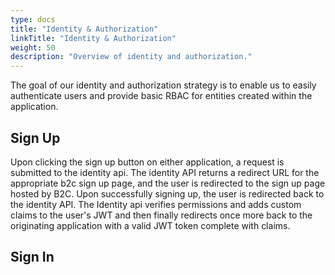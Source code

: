 ```yaml
---
type: docs
title: "Identity & Authorization"
linkTitle: "Identity & Authorization"
weight: 50
description: "Overview of identity and authorization."
---
```


The goal of our identity and authorization strategy is to enable us to easily authenticate users and provide basic RBAC for entities created within the application. 


## Sign Up
Upon clicking the sign up button on either application, a request is submitted to the identity api. The identity API returns a redirect URL for the appropriate b2c sign up page, and the user is redirected to the sign up page hosted by B2C. Upon successfully signing up, the user is redirected back to the identity API. The Identity api verifies permissions and adds custom claims to the user's JWT and then finally redirects once more back to the originating application with a valid JWT token complete with claims. 

## Sign In


